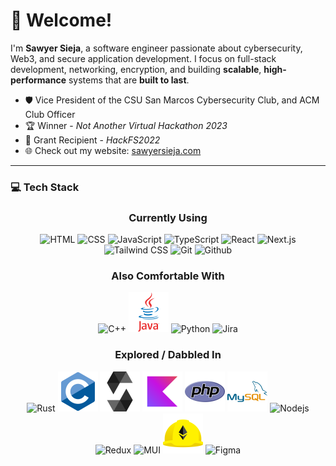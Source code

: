 # 👋 Welcome! 

I'm **Sawyer Sieja**, a software engineer passionate about cybersecurity, Web3, and secure application development. I focus on full-stack development, networking, encryption, and building **scalable**, **high-performance** systems that are **built to last**.

- 🛡️ Vice President of the CSU San Marcos Cybersecurity Club, and ACM Club Officer
- 🏆 Winner - *Not Another Virtual Hackathon 2023*
- 🏅 Grant Recipient - *HackFS2022*
- 🌐 Check out my website: [sawyersieja.com](https://sawyersieja.com)

---

### 💻 Tech Stack

<div align="center">

### **Currently Using**

<img src="https://cdn.jsdelivr.net/gh/devicons/devicon/icons/html5/html5-plain-wordmark.svg" alt="HTML" width="64" height="64" />
<img src="https://cdn.jsdelivr.net/gh/devicons/devicon/icons/css3/css3-plain-wordmark.svg" alt="CSS" width="64" height="64" />
<img src="https://cdn.jsdelivr.net/gh/devicons/devicon/icons/javascript/javascript-original.svg" alt="JavaScript" width="64" height="64" />
<img src="https://cdn.jsdelivr.net/gh/devicons/devicon@latest/icons/typescript/typescript-original.svg" alt="TypeScript" width="64" height="64" />
<img src="https://cdn.jsdelivr.net/gh/devicons/devicon/icons/react/react-original.svg" alt="React" width="64" height="64" />
<img src="https://cdn.jsdelivr.net/gh/devicons/devicon@latest/icons/nextjs/nextjs-original.svg" alt="Next.js" width="64" height="64" />
<img src="https://cdn.jsdelivr.net/gh/devicons/devicon@latest/icons/tailwindcss/tailwindcss-original-wordmark.svg" alt="Tailwind CSS" width="64" height="64" /> <img src="https://cdn.jsdelivr.net/gh/devicons/devicon/icons/git/git-plain-wordmark.svg" alt="Git" width="64" height="64" />
<img src="https://cdn.jsdelivr.net/gh/devicons/devicon/icons/github/github-original-wordmark.svg" alt="Github" width="64" height="64" />



### **Also Comfortable With**

<img src="https://cdn.jsdelivr.net/gh/devicons/devicon/icons/cplusplus/cplusplus-original.svg" alt="C++" width="64" height="64"/>
<img src="https://raw.githubusercontent.com/devicons/devicon/6910f0503efdd315c8f9b858234310c06e04d9c0/icons/java/java-original-wordmark.svg" alt="Java" width="64" height="64"/>
<img src="https://cdn.jsdelivr.net/gh/devicons/devicon@latest/icons/python/python-original-wordmark.svg" alt="Python" width="64" height="64" />
<img src="https://cdn.jsdelivr.net/gh/devicons/devicon/icons/jira/jira-original-wordmark.svg" alt="Jira" width="64" height="64" />




### **Explored / Dabbled In**

<img src="https://cdn.jsdelivr.net/gh/devicons/devicon@latest/icons/rust/rust-original.svg" alt="Rust" width="64" height="64" />
<img src="https://raw.githubusercontent.com/devicons/devicon/6910f0503efdd315c8f9b858234310c06e04d9c0/icons/c/c-original.svg" alt="C" width="64" height="64"/>
<img src="https://raw.githubusercontent.com/devicons/devicon/6910f0503efdd315c8f9b858234310c06e04d9c0/icons/solidity/solidity-original.svg" alt="Solidity" width="64" height="64" />
<img src="https://raw.githubusercontent.com/devicons/devicon/6910f0503efdd315c8f9b858234310c06e04d9c0/icons/kotlin/kotlin-original.svg" alt="Kotlin" width="64" height="64"/>
<img src="https://raw.githubusercontent.com/devicons/devicon/ca28c779441053191ff11710fe24a9e6c23690d6/icons/php/php-original.svg" alt="php" width="64" height="64"/>
<img src="https://raw.githubusercontent.com/devicons/devicon/ca28c779441053191ff11710fe24a9e6c23690d6/icons/mysql/mysql-original-wordmark.svg" alt="MySQL" width="64" height="64"/>
<img src="https://cdn.jsdelivr.net/gh/devicons/devicon/icons/nodejs/nodejs-original-wordmark.svg" alt="Nodejs" width="64" height="64" />
<img src="https://cdn.jsdelivr.net/gh/devicons/devicon/icons/redux/redux-original.svg" alt="Redux" width="64" height="64" />
<img src="https://cdn.jsdelivr.net/gh/devicons/devicon/icons/materialui/materialui-original.svg" alt="MUI" width="64" height="64" />
<img src="https://raw.githubusercontent.com/devicons/devicon/6910f0503efdd315c8f9b858234310c06e04d9c0/icons/hardhat/hardhat-original.svg" alt="Hardhat" width="64" height="64"/>
<img src="https://cdn.jsdelivr.net/gh/devicons/devicon/icons/figma/figma-original.svg" alt="Figma" width="64" height="64" />   

</div>
